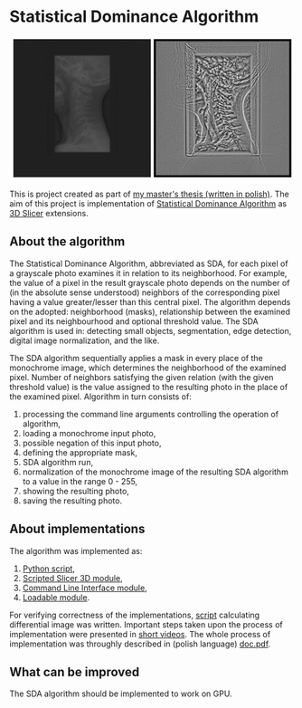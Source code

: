 # Statistical Dominance Algorithm

![SDA](SDA.PNG)

This is project created as part of [my master's thesis (written in polish)](doc.pdf). The aim of this project is implementation of [Statistical Dominance Algorithm](https://home.agh.edu.pl/~pioro/sda/) as [3D Slicer](https://www.slicer.org/) extensions.

## About the algorithm

The Statistical Dominance Algorithm, abbreviated as SDA, for each pixel of a grayscale photo examines it in relation to its neighborhood. For example, the value of a pixel in the result grayscale photo depends on the number of (in the absolute sense understood) neighbors of the corresponding pixel having a value greater/lesser than this central pixel. The algorithm depends on the adopted: neighborhood (masks), relationship between the examined pixel and its neighbourhood and optional threshold value. The SDA algorithm is used in: detecting small objects, segmentation, edge detection, digital image normalization, and the like.

The SDA algorithm sequentially applies a mask in every place of the monochrome image, which determines the neighborhood of the examined pixel. Number of neighbors satisfying the given relation (with the given threshold value) is the value assigned to the resulting photo in the place of the examined pixel. Algorithm in turn consists of:

1. processing the command line arguments controlling the operation of algorithm,
2. loading a monochrome input photo,
3. possible negation of this input photo,
4. defining the appropriate mask,
5. SDA algorithm run,
6. normalization of the monochrome image of the resulting SDA algorithm to a value in the range 0 - 255,
7. showing the resulting photo,
8. saving the resulting photo.

## About implementations

The algorithm was implemented as:

1. [Python script](src/SDA.py),
2. [Scripted Slicer 3D module](src/scriptedModule/scriptedModule.py),
3. [Command Line Interface module](src/Extension/cliModule/),
4. [Loadable module](src/Extension/loadableModule/).

For verifying correctness of the implementations, [script](src/Comparison.py) calculating differential image was written. Important steps taken upon the process of implementation were presented in [short videos](VideoPresentation). The whole process of implementation was throughly described in (polish language) [doc.pdf](doc.pdf).

## What can be improved

The SDA algorithm should be implemented to work on GPU.